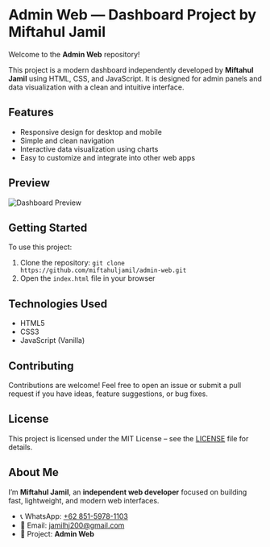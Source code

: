 # Admin Web — Dashboard Project by Miftahul Jamil

Welcome to the **Admin Web** repository!

This project is a modern dashboard independently developed by **Miftahul Jamil** using HTML, CSS, and JavaScript. It is designed for admin panels and data visualization with a clean and intuitive interface.

## Features

- Responsive design for desktop and mobile
- Simple and clean navigation
- Interactive data visualization using charts
- Easy to customize and integrate into other web apps

## Preview

![Dashboard Preview](dashboard-preview.png)

## Getting Started

To use this project:

1. Clone the repository: `git clone https://github.com/miftahuljamil/admin-web.git`
2. Open the `index.html` file in your browser

## Technologies Used

- HTML5
- CSS3
- JavaScript (Vanilla)

## Contributing

Contributions are welcome! Feel free to open an issue or submit a pull request if you have ideas, feature suggestions, or bug fixes.

## License

This project is licensed under the MIT License – see the [LICENSE](LICENSE) file for details.

## About Me

I’m **Miftahul Jamil**, an **independent web developer** focused on building fast, lightweight, and modern web interfaces.

- 📞 WhatsApp: [+62 851-5978-1103](https://wa.me/6285159781103)
- 📧 Email: [jamilhj200@gmail.com](mailto:jamilhj200@gmail.com)
- 💼 Project: **Admin Web**

